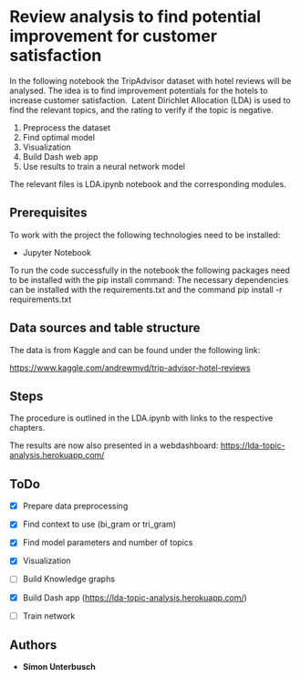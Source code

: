 # Review analysis to find potential improvement for customer satisfaction

In the following notebook the TripAdvisor dataset with hotel reviews will be analysed.
The idea is to find improvement potentials for the hotels to increase customer satisfaction. 
Latent Dirichlet Allocation (LDA) is used to find the relevant topics, and the rating to verify if the topic is negative.

1. Preprocess the dataset
2. Find optimal model
3. Visualization
4. Build Dash web app
5. Use results to train a neural network model

The relevant files is LDA.ipynb notebook and the corresponding modules. 


## Prerequisites

To work with the project the following technologies need to be installed:

- Jupyter Notebook

To run the code successfully in the notebook the following packages need to be installed with the pip install command:
The necessary dependencies can be installed with the requirements.txt and the command
pip install -r requirements.txt


## Data sources and table structure

The data is from Kaggle and can be found under the following link:

https://www.kaggle.com/andrewmvd/trip-advisor-hotel-reviews

## Steps

The procedure is outlined in the LDA.ipynb with links to the respective chapters.

The results are now also presented in a webdashboard: https://lda-topic-analysis.herokuapp.com/


## ToDo

- [x] Prepare data preprocessing
- [x] Find context to use (bi_gram or tri_gram)
- [x] Find model parameters and number of topics
- [x] Visualization
- [ ] Build Knowledge graphs
- [x] Build Dash app (https://lda-topic-analysis.herokuapp.com/)
- [ ] Train network


## Authors

* **Simon Unterbusch**
